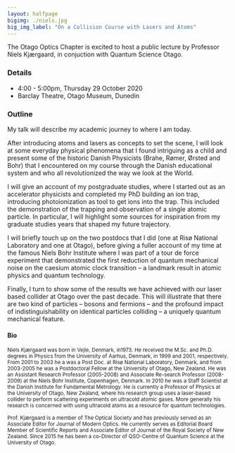 ```yaml
---
layout: halfpage
bigimg: ./niels.jpg
big_img_label: "On a Collision Course with Lasers and Atoms"
---
```

The Otago Optics Chapter is excited to host a public lecture by Professor Niels Kjærgaard, in conjuction with Quantum Science Otago.

### Details
- 4:00 - 5:00pm, Thursday 29 October 2020
- Barclay Theatre, Otago Museum, Dunedin

### Outline
My talk will describe my academic journey to where I am today.

After introducing atoms and lasers as concepts to set the scene, I will look  at some everyday physical phenomena that I found intriguing as a child  and present some of the historic Danish Physicists (Brahe, Rømer, Ørsted and Bohr) that I encountered on my  course through the Danish educational system and who all revolutionized  the way we look at the World.

I  will give an account of my postgraduate studies, where I started out as  an accelerator physicists and completed my PhD building an ion trap,  introducing photoionization as tool to get ions into the trap. This included the demonstration of the trapping and  observation of a single atomic particle. In particular, I will highlight some sources for inspiration from my graduate studies years that shaped my future trajectory. 

I  will briefly touch up on the two postdocs that I did (one at Risø  National Laboratory and one at Otago), before giving a fuller account of my time at the famous Niels Bohr Institute where I was part of a tour de force experiment that demonstrated the first  reduction of quantum mechanical noise on the caesium atomic clock  transition – a landmark result in atomic physics and quantum technology.

Finally, I turn to show some of the results we have achieved with our laser  based collider at Otago over the past decade. This will illustrate that  there are two kind of particles – bosons and fermions – and the profound impact of indistinguishability on  identical particles colliding – a uniquely quantum mechanical feature.

#### Bio

<small>Niels  Kjærgaard was born in Vejle, Denmark, in1973. He received the  M.Sc. and Ph.D. degrees in Physics from the University of Aarhus,  Denmark, in 1999 and 2001, respectively. From 2001 to 2003 he a was a Post Doc. at Risø National  Laboratory, Denmark, and from 2003-2005 he was a Postdoctoral  Fellow at the University of Otago, New Zealand. He was an  Assistant Research Professor (2005-2008) and Associate Re-search Professor (2008-2009) at the Niels Bohr Institute, Copenhagen, Denmark. In 2010 he was a Staff Scientist at the Danish Institute  for Fundamental Metrology. He is currently a Professor of  Physics at the University of Otago, New Zealand, where his research group uses a laser-based collider  to perform scattering experiments on ultracold atomic gases. More  generally his research is concerned with using ultracold atoms as a  resource for quantum technologies. </small>

<small>Prof.  Kjærgaard is a member of The Optical Society and has  previously served as an Associate Editor for Journal of Modern  Optics. He currently serves as Editorial Board Member of Scientific Reports and Associate Editor of Journal of the  Royal Society of New Zealand. Since 2015 he has been a  co-Director of QSO-Centre of Quantum Science at the University of Otago.</small>
